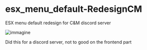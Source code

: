 # esx_menu_default-RedesignCM
ESX menu default redesign for C&amp;M discord server

![immagine](https://github.com/NikartikTheBear/esx_menu_default-RedesignCM/assets/110419961/7c92fe35-f72f-4a94-ad1a-f962bc6b7aac)

Did this for a discord server, not to good on the frontend part
